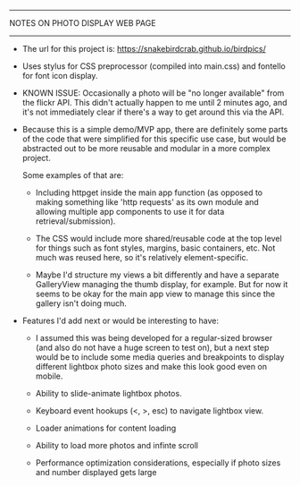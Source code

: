 ***************************************************************
NOTES ON PHOTO DISPLAY WEB PAGE
***************************************************************


- The url for this project is: https://snakebirdcrab.github.io/birdpics/

- Uses stylus for CSS preprocessor (compiled into main.css) and fontello for font icon display.

- KNOWN ISSUE: Occasionally a photo will be "no longer available" from the flickr API. This didn't actually happen to me until 2 minutes ago, and it's not immediately clear if there's a way to get around this via the API.



- Because this is a simple demo/MVP app, there are definitely some parts of the code that were simplified for this specific use case, but would be abstracted out to be more reusable and modular in a more complex project.
	
	Some examples of that are:

	- Including httpget inside the main app function (as opposed to making something like 'http requests' as its own module and allowing multiple app components to use it for data retrieval/submission).
	
	- The CSS would include more shared/reusable code at the top level for things such as font styles, margins, basic containers, etc. Not much was reused here, so it's relatively element-specific.

	- Maybe I'd structure my views a bit differently and have a separate GalleryView managing the thumb display, for example. But for now it seems to be okay for the main app view to manage this since the gallery isn't doing much.



- Features I'd add next or would be interesting to have:
	
	- I assumed this was being developed for a regular-sized browser (and also do not have a huge screen to test on), but a next step would be to include some media queries and breakpoints to display different lightbox photo sizes and make this look good even on mobile.

	- Ability to slide-animate lightbox photos.

	- Keyboard event hookups (<, >, esc) to navigate lightbox view.

	- Loader animations for content loading

	- Ability to load more photos and infinte scroll

	- Performance optimization considerations, especially if photo sizes and number displayed gets large
